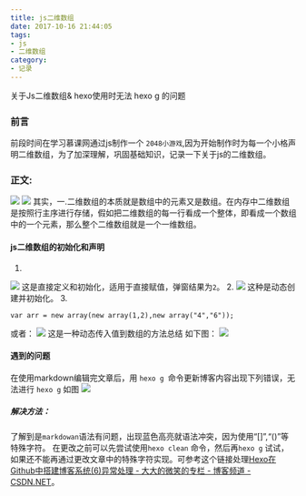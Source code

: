 ```yaml
---
title: js二维数组
date: 2017-10-16 21:44:05
tags:
- js
- 二维数组
category:
- 记录
---
```

关于Js二维数组& hexo使用时无法 hexo g 的问题
<!-- more -->
### 前言
  前段时间在学习慕课网通过js制作一个 `2048小游戏`,因为开始制作时为每一个小格声明二维数组，为了加深理解，巩固基础知识，记录一下关于js的二维数组。
### 正文:
![](http://onh2yw93k.bkt.clouddn.com/%E6%95%B0%E7%BB%84%E6%96%87%E5%AD%974.png)
![](http://onh2yw93k.bkt.clouddn.com/%E4%BA%8C%E7%BB%B4%E6%95%B0%E7%BB%84%E8%A1%A8.png)
其实，一.二维数组的本质就是数组中的元素又是数组。在内存中二维数组是按照行主序进行存储，假如把二维数组的每一行看成一个整体，即看成一个数组中的一个元素，那么整个二维数组就是一个一维数组。
####  js二维数组的初始化和声明
1.
![](http://onh2yw93k.bkt.clouddn.com/%E6%95%B0%E7%BB%841.png)
这是直接定义和初始化，适用于直接赋值，弹窗结果为`2`。
2.
![](http://onh2yw93k.bkt.clouddn.com/%E6%95%B0%E7%BB%842.png)
这种是动态创建并初始化。
3.

```
var arr = new array(new array(1,2),new array("4","6")); 
```

或者：
![](http://onh2yw93k.bkt.clouddn.com/%E6%95%B03.png)
这是一种动态传入值到数组的方法总结 如下图：
![](http://onh2yw93k.bkt.clouddn.com/%E6%95%B0%E7%BB%843.png)


#### 遇到的问题
在使用markdown编辑完文章后，用 `hexo g `命令更新博客内容出现下列错误，无法进行 `hexo g` 如图
![](http://onh2yw93k.bkt.clouddn.com/%E9%94%99%E8%AF%AF.png)
##### *解决方法*：
了解到是`markdowan`语法有问题，出现蓝色高亮就语法冲突，因为使用“[]”,“()”等特殊字符。
在更改之前可以先尝试使用`hexo clean` 命令，然后再`hexo g` 试试，如果还不能再通过更改文章中的特殊字符实现。可参考这个链接处理[Hexo在Github中搭建博客系统(6)异常处理 - 大大的微笑的专栏 - 博客频道 - CSDN.NET](https://link.zhihu.com/?target=http%3A//blog.csdn.net/chwshuang/article/details/52350559)。